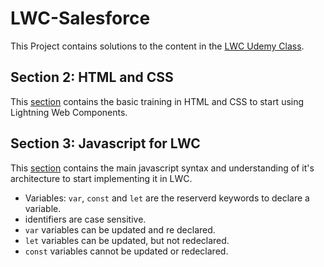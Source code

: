 # LWC-Salesforce
This Project contains solutions to the content in the [LWC Udemy Class](https://www.udemy.com/course/zero-to-hero-in-lightning-web-components/).

## Section 2: HTML and CSS
This [section](./Web_Lectures/2.HTML_and_CSS/) contains the basic training in HTML and CSS to start using Lightning Web Components.

## Section 3: Javascript for LWC

This [section](./Web_Lectures/3.JS_for_LWC/1.Variables) contains the main javascript syntax and understanding of it's architecture to start implementing it in LWC.

* Variables: ``var``, ``const`` and ``let`` are the reserverd keywords to declare a variable.
* identifiers are case sensitive.
* ``var`` variables can be updated and re declared.
* ``let``  variables can be updated, but not redeclared.
* ``const`` variables cannot be updated or redeclared.
